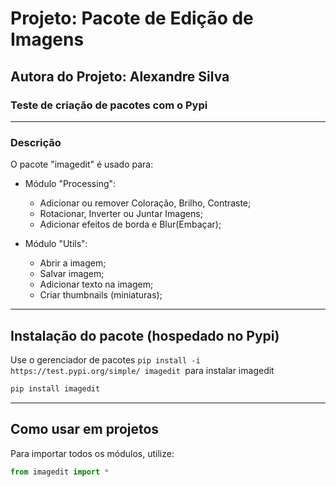 # Projeto: Pacote de Edição de Imagens
## Autora do Projeto: Alexandre Silva
### Teste de criação de pacotes com o Pypi

-----------------------------------------
### Descrição
O pacote "imagedit" é usado para:

- Módulo "Processing":
  - Adicionar ou remover Coloração, Brilho, Contraste;
  - Rotacionar, Inverter ou Juntar Imagens;
  - Adicionar efeitos de borda e Blur(Embaçar);

- Módulo "Utils":
  - Abrir a imagem;
  - Salvar imagem;
  - Adicionar texto na imagem;
  - Criar thumbnails (miniaturas);
---------------------------------------------

## Instalação do pacote (hospedado no Pypi)

Use o gerenciador de pacotes ```pip install -i https://test.pypi.org/simple/ imagedit ```para instalar imagedit

```bash
pip install imagedit
```
-------------------------------------------------
## Como usar em projetos

Para importar todos os módulos, utilize:
```python
from imagedit import *
```

